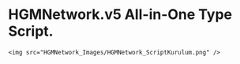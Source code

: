 # HGMNetwork.v5 All-in-One Type Script.



	<img src="HGMNetwork_Images/HGMNetwork_ScriptKurulum.png" />
